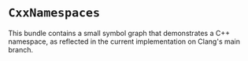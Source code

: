 # ``CxxNamespaces``

This bundle contains a small symbol graph that demonstrates a C++ namespace, as reflected in the
current implementation on Clang's main branch.

<!-- Copyright (c) 2023 Apple Inc and the Swift Project authors. All Rights Reserved. -->
